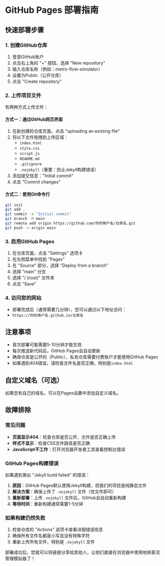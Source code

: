 # GitHub Pages 部署指南

## 快速部署步骤

### 1. 创建GitHub仓库
1. 登录GitHub账户
2. 点击右上角的 "+" 按钮，选择 "New repository"
3. 输入仓库名称（例如：metro-flow-simulator）
4. 设置为Public（公开仓库）
5. 点击 "Create repository"

### 2. 上传项目文件
有两种方式上传文件：

#### 方式一：通过GitHub网页界面
1. 在新创建的仓库页面，点击 "uploading an existing file"
2. 将以下文件拖拽到上传区域：
   - `index.html`
   - `style.css`
   - `script.js`
   - `README.md`
   - `.gitignore`
   - `.nojekyll`（重要：防止Jekyll构建错误）
3. 添加提交信息："Initial commit"
4. 点击 "Commit changes"

#### 方式二：使用Git命令行
```bash
git init
git add .
git commit -m "Initial commit"
git branch -M main
git remote add origin https://github.com/你的用户名/仓库名.git
git push -u origin main
```

### 3. 启用GitHub Pages
1. 在仓库页面，点击 "Settings" 选项卡
2. 在左侧菜单中找到 "Pages"
3. 在 "Source" 部分，选择 "Deploy from a branch"
4. 选择 "main" 分支
5. 选择 "/ (root)" 文件夹
6. 点击 "Save"

### 4. 访问您的网站
- 部署完成后（通常需要几分钟），您可以通过以下地址访问：
- `https://你的用户名.github.io/仓库名`

## 注意事项

- 首次部署可能需要5-10分钟才能生效
- 每次推送新代码后，GitHub Pages会自动更新
- 确保仓库是公开的（Public），私有仓库需要付费账户才能使用GitHub Pages
- 如果遇到404错误，请检查文件名是否正确，特别是`index.html`

## 自定义域名（可选）

如果您有自己的域名，可以在Pages设置中添加自定义域名。

## 故障排除

### 常见问题
- **页面显示404**：检查仓库是否公开，文件是否正确上传
- **样式不显示**：检查CSS文件路径是否正确
- **JavaScript不工作**：打开浏览器开发者工具查看控制台错误

### GitHub Pages构建错误
如果遇到类似 "Jekyll build failed" 的错误：
1. **原因**：GitHub Pages默认使用Jekyll构建，但我们的项目是纯静态文件
2. **解决方案**：确保上传了 `.nojekyll` 文件（空文件即可）
3. **重新部署**：上传 `.nojekyll` 文件后，GitHub会自动重新构建
4. **等待时间**：重新构建通常需要1-5分钟

### 如果构建仍然失败
1. 检查仓库的 "Actions" 选项卡查看详细错误信息
2. 确保所有文件名都是小写且没有特殊字符
3. 重新上传所有文件，特别是 `.nojekyll` 文件

部署成功后，您就可以将链接分享给其他人，让他们直接在浏览器中使用地铁客流管理模拟器了！